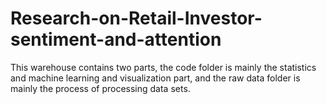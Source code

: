 # Research-on-Retail-Investor-sentiment-and-attention
This warehouse contains two parts, the code folder is mainly the statistics and machine learning and visualization part, and the raw data folder is mainly the process of processing data sets.
